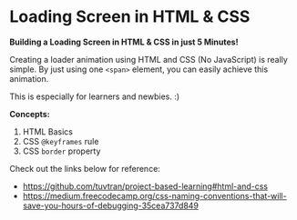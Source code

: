 
# Loading Screen in HTML & CSS

**Building a Loading Screen in HTML & CSS in just 5 Minutes!**

Creating a loader animation using HTML and CSS (No JavaScript) is really simple. By just using one ```<span>``` element, you can easily achieve this animation.

This is especially for learners and newbies. :)

**Concepts:**
1. HTML Basics
2. CSS ```@keyframes``` rule
3. CSS ```border``` property

Check out the links below for reference:
* https://github.com/tuvtran/project-based-learning#html-and-css
* https://medium.freecodecamp.org/css-naming-conventions-that-will-save-you-hours-of-debugging-35cea737d849
